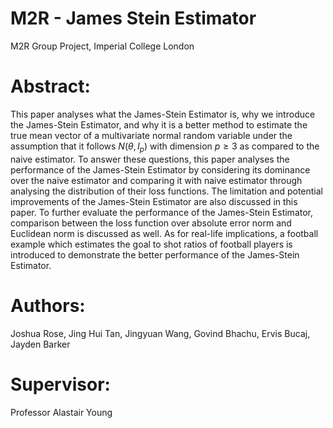 # M2R - James Stein Estimator

M2R Group Project, Imperial College London

# Abstract:

This paper analyses what the James-Stein Estimator is, why we introduce the
James-Stein Estimator, and why it is a better method to estimate the true mean
vector of a multivariate normal random variable under the assumption that it
follows $N(θ, I_p)$ with dimension $p ≥ 3$ as compared to the naive estimator. To
answer these questions, this paper analyses the performance of the James-Stein
Estimator by considering its dominance over the naive estimator and comparing
it with naive estimator through analysing the distribution of their loss functions.
The limitation and potential improvements of the James-Stein Estimator are
also discussed in this paper. To further evaluate the performance of the James-Stein Estimator, comparison between the loss function over absolute error norm
and Euclidean norm is discussed as well. As for real-life implications, a football
example which estimates the goal to shot ratios of football players is introduced
to demonstrate the better performance of the James-Stein Estimator.

# Authors:
Joshua Rose, Jing Hui Tan, Jingyuan Wang, Govind Bhachu, Ervis Bucaj, Jayden Barker 

# Supervisor:
Professor Alastair Young

